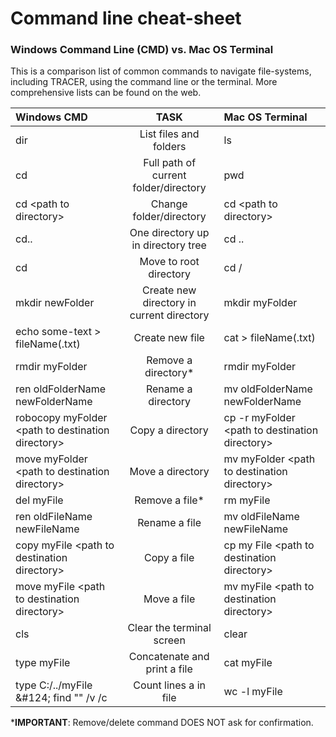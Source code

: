 # Command line cheat-sheet

### Windows Command Line \(CMD\) vs. Mac OS Terminal

This is a comparison list of common commands to navigate file-systems, including TRACER, using the command line or the terminal. More comprehensive lists can be found on the web.

| **Windows CMD** | TASK | **Mac OS Terminal** |
| :--- | :---: | :--- |
| dir | List files and folders | ls |
| cd | Full path of current folder/directory | pwd |
| cd &lt;path to directory&gt; | Change folder/directory | cd &lt;path to directory&gt; |
| cd.. | One directory up in directory tree | cd .. |
| cd | Move to root directory | cd / |
| mkdir newFolder | Create new directory in current directory | mkdir myFolder |
| echo some-text &gt; fileName\(.txt\) | Create new file | cat &gt; fileName\(.txt\) |
| rmdir myFolder | Remove a directory\* | rmdir myFolder |
| ren oldFolderName newFolderName | Rename a directory | mv oldFolderName newFolderName |
| robocopy myFolder &lt;path to destination directory&gt; | Copy a directory | cp -r myFolder &lt;path to destination directory&gt; |
| move myFolder &lt;path to destination directory&gt; | Move a directory | mv myFolder &lt;path to destination directory&gt; |
| del myFile | Remove a file\* | rm myFile |
| ren oldFileName newFileName | Rename a file | mv oldFileName newFileName |
| copy myFile &lt;path to destination directory&gt; | Copy a file | cp my File &lt;path to destination directory&gt; |
| move myFile &lt;path to destination directory&gt; | Move a file | mv myFile &lt;path to destination directory&gt; |
| cls | Clear the terminal screen | clear |
| type myFile | Concatenate and print a file | cat myFile |
| type C:/../myFile &\#124; find "" /v /c | Count lines a in file | wc -l myFile |

\***IMPORTANT**: Remove/delete command DOES NOT ask for confirmation.

